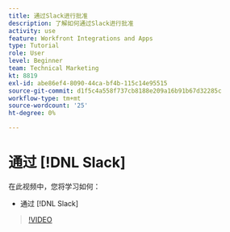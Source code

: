 ```yaml
---
title: 通过Slack进行批准
description: 了解如何通过Slack进行批准
activity: use
feature: Workfront Integrations and Apps
type: Tutorial
role: User
level: Beginner
team: Technical Marketing
kt: 8819
exl-id: abe86ef4-8090-44ca-bf4b-115c14e95515
source-git-commit: d1f5c4a558f737cb8188e209a16b91b67d32285c
workflow-type: tm+mt
source-wordcount: '25'
ht-degree: 0%

---
```


# 通过 [!DNL Slack]

在此视频中，您将学习如何：

* 通过 [!DNL Slack]

>[!VIDEO](https://video.tv.adobe.com/v/335119/?quality=12)
